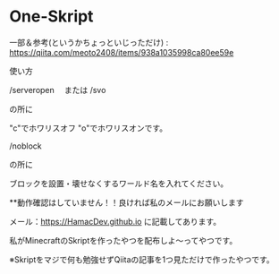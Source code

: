 # One-Skript
一部＆参考(というかちょっといじっただけ) : https://qiita.com/meoto2408/items/938a1035998ca80ee59e

使い方

/serveropen <text>　または /svo <text>
  
<text>の所に
  
"c"でホワリスオフ "o"でホワリスオンです。

/noblock <text>
  
<text>の所に
  
ブロックを設置・壊せなくするワールド名を入れてください。




**動作確認はしていません！！良ければ私のメールにお願いします

メール：https://HamacDev.github.io に記載してあります。

私がMinecraftのSkriptを作ったやつを配布しよ〜ってやつです。

※Skriptをマジで何も勉強せずQiitaの記事を1つ見ただけで作ったやつです。
